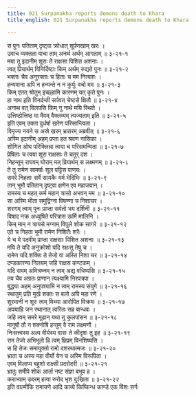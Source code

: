 ```yaml
---
title: 021 Surpanakha reports demons death to Khara
title_english: 021 Surpanakha reports demons death to Khara

---
```

स पुनः पतिताम् दृष्ट्वा क्रोधात् शूर्पणखाम् खरः ।  
उवाच व्यक्तता वाचा ताम् अनर्थ अर्थम् आगताम् ॥ ३-२१-१  
मया तु इदानीम् शूराः ते राक्षसा पिशित अशनाः ।  
त्वत् प्रियार्थम् विनिर्दिष्टाः किम् अर्थम् रुद्यते पुनः ॥ ३-२१-२  
भक्ताः चैव अनुरक्ताः च हिताः च मम नित्यशः ।  
हन्यमाना अपि न हन्यन्ते न न कुर्युः वचो मम ॥ ३-२१-३  
किम् एतत् श्रोतुम् इच्छ्हामि कारणम् यत् कृते पुनः ।  
हा नाथ इति विनर्दन्ती सर्पवत् चेष्टसे क्षितौ ॥ ३-२१-४  
अनाथ वत् विलपसि किम् नु नाथे मयि स्थिते ।  
उत्तिष्ठोत्तिष्ठ मा मैवम् वैक्लव्यम् त्यज्यताम् इति ॥ ३-२१-५  
इति एवम् उक्ता दुर्धर्षा खरेण परिसान्त्विता ।  
विमृज्य नयने स अस्रे खरम् भ्रातरम् अब्रवीत् ॥ ३-२१-६  
अस्मि इदानीम् अहम् प्रप्ता हत श्रवण नासिका ।  
शोणित ओघ परिक्लिन्ना त्वया च परिसमन्विता ॥ ३-२१-७  
प्रेषिताः च त्वया शूरा राक्षसाः ते चतुर् दश ।  
निहन्तुम् राघवम् घोराम् मत् प्रियार्थम् स लक्ष्मणम् ॥ ३-२१-८  
ते तु रामेण सामर्षाः शूल पट्टिस पाणयः ।  
समरे निहताः सर्वे सायकैः मर्म भेदिभिः ॥ ३-२१-९  
तान् भूमौ पतितान् दृष्ट्वा क्षणेन एव महाजवान् ।  
रामस्य च महत् कर्म महान् त्रासो अभवन् मम ॥ ३-२१-१०  
सा अस्मि भीता समुद्विग्ना विषण्णा च निशाचर ।  
शरणम् त्वाम् पुनः प्राप्ता सर्वतो भय दर्शिनी ॥ ३-२१-११  
विषाद नक्र अध्युषिते परित्रास ऊर्मि मालिनि ।  
किम् माम् न त्रायसे मग्नाम् विपुले शोक सागरे ॥ ३-२१-१२  
एते च निहता भूमौ रामेण निशितैः शरैः ।  
ये च मे पदवीम् प्राप्ता राक्षसाः पिशित अशनाः ॥ ३-२१-१३  
मयि ते यदि अनुक्रोशो यदि रक्षःसु तेषु च ।  
रामेण यदि शक्तिः ते तेजो वा अस्ति निशा चर ॥ ३-२१-१४  
दण्डकारण्य निलयम् जहि राक्षस कण्टकम् ।  
यदि रामम् अमित्रघ्नम् न त्वम् अद्य वधिष्यसि ॥ ३-२१-१५  
तव चैव अग्रतः प्राणान् त्यक्ष्यामि निरपत्रपा ।  
बुद्ध्या अहम् अनुपश्यामि न त्वम् रामस्य संयुगे ॥ ३-२१-१६  
स्थातुम् प्रति मुखे शक्तः स बलो अपि महा रणे ।  
शूरमानी न शूरः त्वम् मिथ्या आरोपित विक्रमः ॥ ३-२१-१७  
अपयाहि जन स्थानात् त्वरितः सह बान्धवः ।  
जहि त्वम् समरे मूढान् यथा तु कुलपांसन ॥ ३-२१-१८  
मानुषौ तौ न शक्नोषि हन्तुम् वै राम लक्ष्मणौ ।  
निःसत्त्वस्य अल्प वीर्यस्य वासः ते कीदृशः तु इह ॥ ३-२१-१९  
राम तेजो अभिभूतो हि त्वम् क्षिप्रम् विनशिष्यसि ।  
स हि तेजः समायुक्तो रामो दशरथात्मजः ॥ ३-२१-२०  
भ्राता च अस्य महा वीर्यो येन च अस्मि विरूपिता ।  
एवम् विलाप्य बहुशो राक्ष्सी प्रदरोदरी ॥ ३-२१-२१  
भ्रातुः समीपे शोक आर्ता नष्ट संज्ञा बभूव ह ।  
कराभ्याम् उदरम् हत्वा रुरोद भृश दुःखिता ॥ ३-२१-२२  
इति वाल्मीकि रामायणे आदि काव्ये किष्किन्ध काण्डे एक विंशः सर्गः